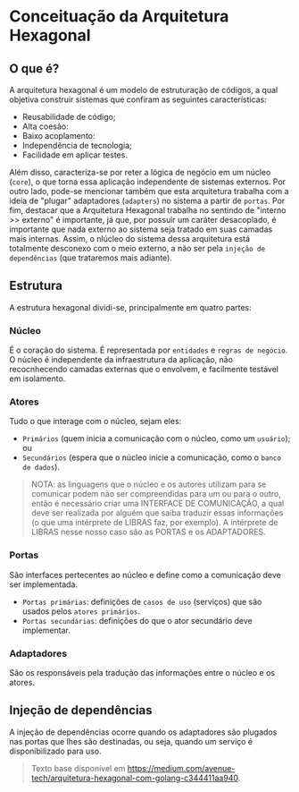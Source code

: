 # Conceituação da Arquitetura Hexagonal

## O que é?

A arquitetura hexagonal é um modelo de estruturação de códigos, a qual objetiva construir sistemas que confiram as seguintes características:

* Reusabilidade de código;
* Alta coesão:
* Baixo acoplamento:
* Independência de tecnologia;
* Facilidade em aplicar testes.

Além disso, caracteriza-se por reter a lógica de negócio em um núcleo (```core```), o que torna essa aplicação independente de sistemas externos.
Por outro lado, pode-se mencionar também que esta arquitetura trabalha com a ideia de "plugar" adaptadores (```adapters```) no sistema a partir de ```portas```. 
Por fim, destacar que a Arquitetura Hexagonal trabalha no sentindo de "interno >> externo" é importante, já que, por possuir um caráter desacoplado, 
é importante que nada externo ao sistema seja tratado em suas camadas mais internas. Assim, o nlúcleo do sistema dessa arquitetura está totalmente desconexo com 
o meio externo, a não ser pela ```injeção de dependências``` (que trataremos mais adiante). 


## Estrutura
A estrutura hexagonal dividi-se, principalmente em quatro partes:

### Núcleo
É o coração do sistema. É representada por ```entidades``` e ```regras de negócio```. O núcleo é independente da infraestrutura da aplicação, 
não recocnhecendo camadas externas que o envolvem, e facilmente testável em isolamento.

### Atores

Tudo o que interage com o núcleo, sejam eles:
* ```Primários``` (quem inicia a comunicação com o núcleo, como um ```usuário```); ou
* ```Secundários``` (espera que o núcleo inicie a comunicação, como o ```banco de dados```).

> NOTA: as linguagens que o núcleo e os autores utilizam para se comunicar podem não ser compreendidas para um ou para o outro, 
então é necessário criar uma INTERFACE DE COMUNICAÇÃO, a qual deve ser realizada por alguém que saiba traduzir essas informações 
(o que uma intérprete de LIBRAS faz, por exemplo). A intérprete de LIBRAS nesse nosso caso são as PORTAS e os ADAPTADORES.

### Portas
São interfaces pertecentes ao núcleo e define como a comunicação deve ser implementada.
* ```Portas primárias```: definições de ```casos de uso``` (serviços) que são usados pelos ```atores primários```.
* ```Portas secundárias```: definições do que o ator secundário deve implementar.

### Adaptadores
São os responsáveis pela tradução das informações entre o núcleo e os atores.

## Injeção de dependências 
A injeção de dependências ocorre quando os adaptadores são plugados nas portas que lhes são destinadas, ou seja, 
quando um serviço é disponibilizado para uso.


> Texto base disponível em <https://medium.com/avenue-tech/arquitetura-hexagonal-com-golang-c344411aa940>. 
